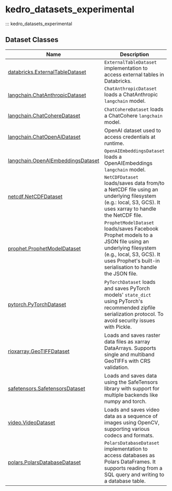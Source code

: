 # kedro_datasets_experimental

::: kedro_datasets_experimental

## Dataset Classes

| Name | Description |
|------|-------------|
| [databricks.ExternalTableDataset](databricks.ExternalTableDataset.md) | ``ExternalTableDataset`` implementation to access external tables in Databricks. |
| [langchain.ChatAnthropicDataset](langchain.ChatAnthropicDataset.md) | ``ChatAnthropicDataset`` loads a ChatAnthropic `langchain` model. |
| [langchain.ChatCohereDataset](langchain.ChatCohereDataset.md) | ``ChatCohereDataset`` loads a ChatCohere `langchain` model. |
| [langchain.ChatOpenAIDataset](langchain.ChatOpenAIDataset.md) | OpenAI dataset used to access credentials at runtime. |
| [langchain.OpenAIEmbeddingsDataset](langchain.OpenAIEmbeddingsDataset.md) | ``OpenAIEmbeddingsDataset`` loads a OpenAIEmbeddings `langchain` model. |
| [netcdf.NetCDFDataset](netcdf.NetCDFDataset.md) | ``NetCDFDataset`` loads/saves data from/to a NetCDF file using an underlying filesystem (e.g.: local, S3, GCS). It uses xarray to handle the NetCDF file. |
| [prophet.ProphetModelDataset](prophet.ProphetModelDataset.md) | ``ProphetModelDataset`` loads/saves Facebook Prophet models to a JSON file using an underlying filesystem (e.g., local, S3, GCS). It uses Prophet's built-in serialisation to handle the JSON file. |
| [pytorch.PyTorchDataset](pytorch.PyTorchDataset.md) | ``PyTorchDataset`` loads and saves PyTorch models' `state_dict` using PyTorch's recommended zipfile serialization protocol. To avoid security issues with Pickle. |
| [rioxarray.GeoTIFFDataset](rioxarray.GeoTIFFDataset.md) | Loads and saves raster data files as xarray DataArrays. Supports single and multiband GeoTIFFs with CRS validation. |
| [safetensors.SafetensorsDataset](safetensors.SafetensorsDataset.md) | Loads and saves data using the SafeTensors library with support for multiple backends like numpy and torch. |
| [video.VideoDataset](video.VideoDataset.md) | Loads and saves video data as a sequence of images using OpenCV, supporting various codecs and formats. |
| [polars.PolarsDatabaseDataset](polars.PolarsDatabaseDataset.md) | ``PolarsDatabaseDataset`` implementation to access databases as Polars DataFrames. It supports reading from a SQL query and writing to a database table. |